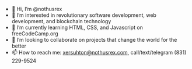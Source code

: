 - 👋 Hi, I’m @nothusrex
- 👀 I’m interested in revolutionary software development, web development, and blockchain technology
- 🌱 I’m currently learning HTML, CSS, and Javascript on freeCodeCamp.org
- 💞️ I’m looking to collaborate on projects that change the world for the better
- 📫 How to reach me: xersuhton@nothusrex.com, call/text/telegram (831) 229-9524

<!---
nothusrex/nothusrex is a ✨ special ✨ repository because its `README.md` (this file) appears on your GitHub profile.
You can click the Preview link to take a look at your changes.
--->
